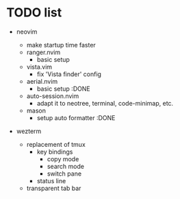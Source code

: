 # TODO list

- neovim
  - make startup time faster
  - ranger.nvim
    - basic setup
  - vista.vim
    - fix 'Vista finder' config
  - aerial.nvim
    - basic setup :DONE
  - auto-session.nvim
    - adapt it to neotree, terminal, code-minimap, etc.
  - mason
    - setup auto formatter :DONE

- wezterm
  - replacement of tmux
    - key bindings
      - copy mode
      - search mode
      - switch pane
    - status line
  - transparent tab bar
